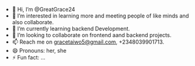 - 👋 Hi, I’m @GreatGrace24
- 👀 I’m interested in learning more and meeting people of like minds and also collaborate.
- 🌱 I’m currently learning backend Development.
- 💞️ I’m looking to collaborate on frontend aand backend projects.
- 📫 Reach me on gracetaiwo5@gmail.com, +2348039901713.
- 😄 Pronouns: her, she
- ⚡ Fun fact: ...

<!---
GreatGrace24/GreatGrace24 is a ✨ special ✨ repository because its `README.md` (this file) appears on your GitHub profile.
You can click the Preview link to take a look at your changes.
--->
